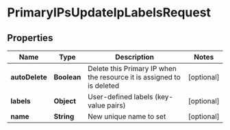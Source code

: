 

# PrimaryIPsUpdateIpLabelsRequest


## Properties

| Name | Type | Description | Notes |
|------------ | ------------- | ------------- | -------------|
|**autoDelete** | **Boolean** | Delete this Primary IP when the resource it is assigned to is deleted |  [optional] |
|**labels** | **Object** | User-defined labels (key-value pairs) |  [optional] |
|**name** | **String** | New unique name to set |  [optional] |



